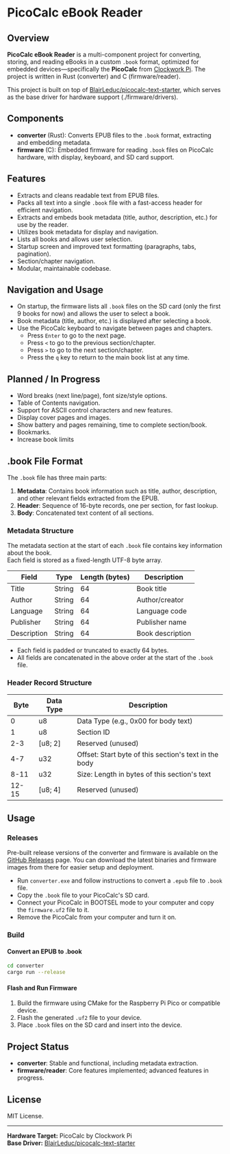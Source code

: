 # PicoCalc eBook Reader

## Overview

**PicoCalc eBook Reader** is a multi-component project for converting, storing, and reading eBooks in a custom `.book` format, optimized for embedded devices—specifically the **PicoCalc** from [Clockwork Pi](https://clockworkpi.com/). The project is written in Rust (converter) and C (firmware/reader).

This project is built on top of [BlairLeduc/picocalc-text-starter](https://github.com/BlairLeduc/picocalc-text-starter/tree/main), which serves as the base driver for hardware support (./firmware/drivers).

## Components

- **converter** (Rust): Converts EPUB files to the `.book` format, extracting and embedding metadata.
- **firmware** (C): Embedded firmware for reading `.book` files on PicoCalc hardware, with display, keyboard, and SD card support.

## Features

- Extracts and cleans readable text from EPUB files.
- Packs all text into a single `.book` file with a fast-access header for efficient navigation.
- Extracts and embeds book metadata (title, author, description, etc.) for use by the reader.
- Utilizes book metadata for display and navigation.
- Lists all books and allows user selection.
- Startup screen and improved text formatting (paragraphs, tabs, pagination).
- Section/chapter navigation.
- Modular, maintainable codebase.

## Navigation and Usage

- On startup, the firmware lists all `.book` files on the SD card (only the first 9 books for now) and allows the user to select a book.
- Book metadata (title, author, etc.) is displayed after selecting a book.
- Use the PicoCalc keyboard to navigate between pages and chapters.
    - Press `Enter` to go to the next page.
    - Press `<` to go to the previous section/chapter.
    - Press `>` to go to the next section/chapter.
    - Press the `q` key to return to the main book list at any time.

## Planned / In Progress

- Word breaks (next line/page), font size/style options.
- Table of Contents navigation.
- Support for ASCII control characters and new features.
- Display cover pages and images.
- Show battery and pages remaining, time to complete section/book.
- Bookmarks.
- Increase book limits

## .book File Format

The `.book` file has three main parts:

1. **Metadata**: Contains book information such as title, author, description, and other relevant fields extracted from the EPUB. 
2. **Header**: Sequence of 16-byte records, one per section, for fast lookup.
3. **Body**: Concatenated text content of all sections.

### Metadata Structure

The metadata section at the start of each `.book` file contains key information about the book.  
Each field is stored as a fixed-length UTF-8 byte array.

| Field       | Type   | Length (bytes) | Description         |
|-------------|--------|----------------|---------------------|
| Title       | String | 64             | Book title          |
| Author      | String | 64             | Author/creator      |
| Language    | String | 64             | Language code       |
| Publisher   | String | 64             | Publisher name      |
| Description | String | 64             | Book description    |

- Each field is padded or truncated to exactly 64 bytes.
- All fields are concatenated in the above order at the start of the `.book` file.

### Header Record Structure

| Byte  | Data Type | Description                                                                    |
|-------|-----------|--------------------------------------------------------------------------------|
| 0     | u8        | Data Type (e.g., 0x00 for body text)                                           |
| 1     | u8        | Section ID                                                                     |
| 2-3   | [u8; 2]   | Reserved (unused)                                                              |
| 4-7   | u32       | Offset: Start byte of this section's text in the body                          |
| 8-11  | u32       | Size: Length in bytes of this section's text                                   |
| 12-15 | [u8; 4]   | Reserved (unused)                                                              |

## Usage

### Releases

Pre-built release versions of the converter and firmware is available on the [GitHub Releases](https://github.com/A-I-nstein/PicoCalc-eBook-Reader/releases) page. You can download the latest binaries and firmware images from there for easier setup and deployment. 
- Run `converter.exe` and follow instructions to convert a `.epub` file to `.book` file.
- Copy the `.book` file to your PicoCalc's SD card.
- Connect your PicoCalc in BOOTSEL mode to your computer and copy the `firmware.uf2` file to it.
- Remove the PicoCalc from your computer and turn it on.

### Build

#### Convert an EPUB to .book

```sh
cd converter
cargo run --release
```

#### Flash and Run Firmware

1. Build the firmware using CMake for the Raspberry Pi Pico or compatible device.
2. Flash the generated `.uf2` file to your device.
3. Place `.book` files on the SD card and insert into the device.

## Project Status

- **converter**: Stable and functional, including metadata extraction.
- **firmware/reader**: Core features implemented; advanced features in progress.

## License

MIT License.

---

**Hardware Target:** PicoCalc by Clockwork Pi  
**Base Driver:** [BlairLeduc/picocalc-text-starter](https://github.com/BlairLeduc/picocalc-text-starter/tree/main)